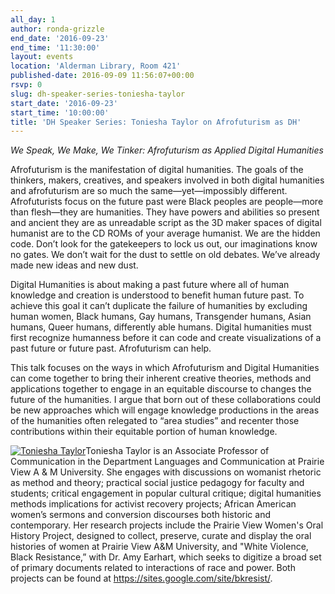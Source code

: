 ```yaml
---
all_day: 1
author: ronda-grizzle
end_date: '2016-09-23'
end_time: '11:30:00'
layout: events
location: 'Alderman Library, Room 421'
published-date: 2016-09-09 11:56:07+00:00
rsvp: 0
slug: dh-speaker-series-toniesha-taylor
start_date: '2016-09-23'
start_time: '10:00:00'
title: 'DH Speaker Series: Toniesha Taylor on Afrofuturism as DH'
---
```


_We Speak, We Make, We Tinker: Afrofuturism as Applied Digital Humanities_

Afrofuturism is the manifestation of digital humanities. The goals of the thinkers, makers, creatives, and speakers involved in both digital humanities and afrofuturism are so much the same—yet—impossibly different. Afrofuturists focus on the future past were Black peoples are people—more than flesh—they are humanities. They have powers and abilities so present and ancient they are as unreadable script as the 3D maker spaces of digital humanist are to the CD ROMs of your average humanist. We are the hidden code. Don’t look for the gatekeepers to lock us out, our imaginations know no gates. We don’t wait for the dust to settle on old debates. We’ve already made new ideas and new dust.

Digital Humanities is about making a past future where all of human knowledge and creation is understood to benefit human future past. To achieve this goal it can’t duplicate the failure of humanities by excluding human women, Black humans, Gay humans, Transgender humans, Asian humans, Queer humans, differently able humans. Digital humanities must first recognize humanness before it can code and create visualizations of a past future or future past. Afrofuturism can help.

This talk focuses on the ways in which Afrofuturism and Digital Humanities can come together to bring their inherent creative theories, methods and applications together to engage in an equitable discourse to changes the future of the humanities. I argue that born out of these collaborations could be new approaches which will engage knowledge productions in the areas of the humanities often relegated to “area studies” and recenter those contributions within their equitable portion of human knowledge.

[![Toniesha Taylor](http://scholarslab.org/wp-content/uploads/2016/09/taylor.png)](http://scholarslab.org/wp-content/uploads/2016/09/taylor.png)Toniesha Taylor is an Associate Professor of Communication in the Department Languages and Communication at Prairie View A & M University. She engages with discussions on womanist rhetoric as method and theory; practical social justice pedagogy for faculty and students; critical engagement in popular cultural critique; digital humanities methods implications for activist recovery projects; African American women’s sermons and conversion discourses both historic and contemporary. Her research projects include the Prairie View Women's Oral History Project, designed to collect, preserve, curate and display the oral histories of women at Prairie View A&M University, and "White Violence, Black Resistance,” with Dr. Amy Earhart, which seeks to digitize a broad set of primary documents related to interactions of race and power. Both projects can be found at https://sites.google.com/site/bkresist/.

